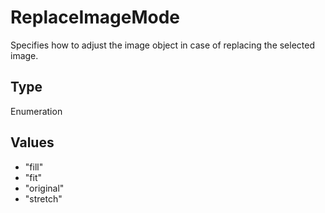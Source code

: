 # ReplaceImageMode

Specifies how to adjust the image object in case of replacing the selected image.

## Type

Enumeration

## Values

- "fill"
- "fit"
- "original"
- "stretch"
